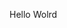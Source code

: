 Hello Wolrd






































































































































































































































































































































































































































































































































































































































































































































































































































































































































































































































































































































































































































































































































































































































































































































































































































































































































































































































































































































































































































































































































































































































































































































































































































































































































































































































































































































































































































































































































































































































































































































































































































































































































































































































































































































